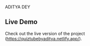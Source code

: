 ADITYA DEY

## Live Demo
Check out the live version of the project (https://quiztubebyaditya.netlify.app/).